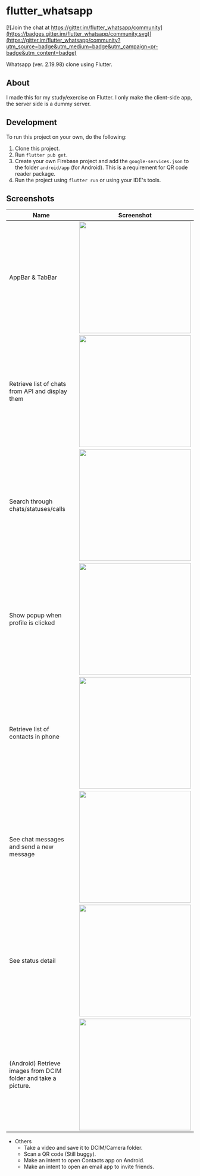 # flutter_whatsapp

[![Join the chat at https://gitter.im/flutter_whatsapp/community](https://badges.gitter.im/flutter_whatsapp/community.svg)](https://gitter.im/flutter_whatsapp/community?utm_source=badge&utm_medium=badge&utm_campaign=pr-badge&utm_content=badge)

Whatsapp (ver. 2.19.98) clone using Flutter.

## About

I made this for my study/exercise on Flutter. I only make the client-side app, the server side is a dummy server.

## Development

To run this project on your own, do the following: 
1. Clone this project.
2. Run `flutter pub get`.
3. Create your own Firebase project and add the `google-services.json` to the folder `android/app` (for Android). This is a requirement for QR code reader package.
4. Run the project using `flutter run` or using your IDE's tools.

## Screenshots

| Name             |             Screenshot              |
| ---------------- | :---------------------------------: |
| AppBar & TabBar  | <img src="./images/image1.gif" height="300" /> |
| Retrieve list of chats from API and display them  | <img src="./images/image2.gif" height="300" /> |
| Search through chats/statuses/calls  | <img src="./images/image3.gif" height="300" /> |
| Show popup when profile is clicked  | <img src="./images/image4.gif" height="300" /> |
| Retrieve list of contacts in phone  | <img src="./images/image5.gif" height="300" /> |
| See chat messages and send a new message  | <img src="./images/image6.gif" height="300" /> |
| See status detail  | <img src="./images/image7.gif" height="300" /> |
| (Android) Retrieve images from DCIM folder and take a picture.  | <img src="./images/image_take_picture.gif" height="300" /> |


* Others
  * Take a video and save it to DCIM/Camera folder.
  * Scan a QR code (Still buggy).
  * Make an intent to open Contacts app on Android.
  * Make an intent to open an email app to invite friends.
